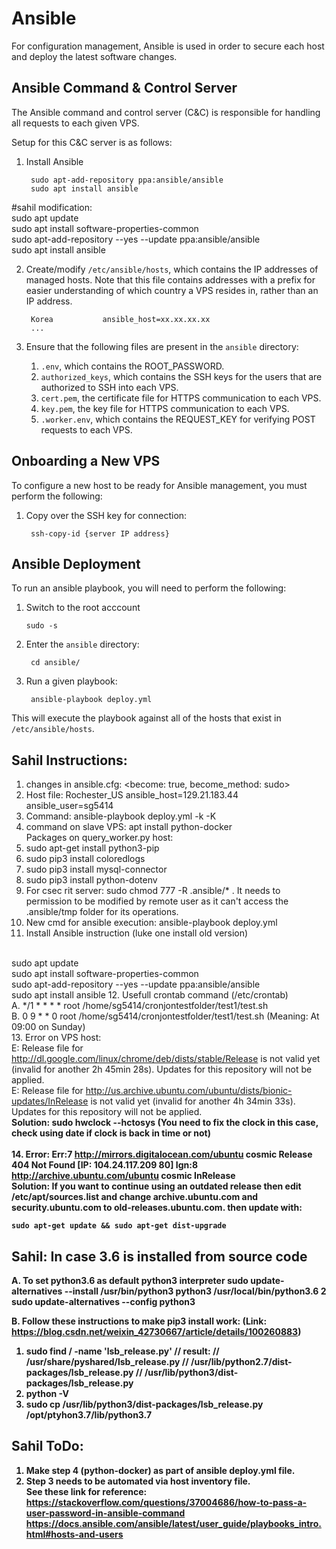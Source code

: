 # Ansible

For configuration management, Ansible is used in order to secure each host and deploy the latest software changes.

## Ansible Command & Control Server

The Ansible command and control server (C&C) is responsible for handling all requests to each given VPS.

Setup for this C&C server is as follows:

1. Install Ansible

  		sudo apt-add-repository ppa:ansible/ansible
		sudo apt install ansible
#sahil modification:
<br> sudo apt update
<br> sudo apt install software-properties-common
<br> sudo apt-add-repository --yes --update ppa:ansible/ansible
<br> sudo apt install ansible

2. Create/modify `/etc/ansible/hosts`, which contains the IP addresses of managed hosts. Note that this file contains addresses with a prefix for easier understanding of which country a VPS resides in, rather than an IP address.

		Korea 			ansible_host=xx.xx.xx.xx
		...

3. Ensure that the following files are present in the `ansible` directory:

	1.  `.env`, which contains the ROOT_PASSWORD.
	2.  `authorized_keys`, which contains the SSH keys for the users that are authorized to SSH into each VPS.
	3.  `cert.pem`, the certificate file for HTTPS communication to each VPS.
	4.  `key.pem`, the key file for HTTPS communication to each VPS.
	5.  `.worker.env`, which contains the REQUEST_KEY for verifying POST requests to each VPS.


## Onboarding a New VPS

To configure a new host to be ready for Ansible management, you must perform the following:

1. Copy over the SSH key for connection:
	
		ssh-copy-id {server IP address}

## Ansible Deployment

To run an ansible playbook, you will need to perform the following:

 1. Switch to the root acccount
	
		sudo -s

2. Enter the `ansible` directory:

		cd ansible/

3. Run a given playbook:

		ansible-playbook deploy.yml


This will execute the playbook against all of the hosts that exist in `/etc/ansible/hosts`.

## Sahil Instructions:
1. changes in ansible.cfg: <become: true, become_method: sudo> 
2. Host file: Rochester_US ansible_host=129.21.183.44 ansible_user=sg5414
3. Command: ansible-playbook deploy.yml -k -K
4. command on slave VPS: apt install python-docker
<br>Packages on query_worker.py host:</br>
5. sudo apt-get install python3-pip
6. sudo pip3 install coloredlogs
7. sudo pip3 install mysql-connector
8. sudo pip3 install python-dotenv
9. For csec rit server: sudo chmod 777 -R .ansible/* . It needs to permission to be modified by remote user as it can't access the .ansible/tmp folder for its operations.
10. New cmd for ansible execution: ansible-playbook deploy.yml
11. Install Ansible instruction (luke one install old version)

<br>  sudo apt update
<br>  sudo apt install software-properties-common
<br>  sudo apt-add-repository --yes --update ppa:ansible/ansible
<br> sudo apt install ansible
12. Usefull crontab command (/etc/crontab)
<br >A. */1 * * * * root /home/sg5414/cronjontestfolder/test1/test.sh
<br >B. 0 9 * * 0 root /home/sg5414/cronjontestfolder/test1/test.sh
(Meaning: At 09:00 on Sunday)
<br>13. Error on VPS host: 
<br>E: Release file for http://dl.google.com/linux/chrome/deb/dists/stable/Release is not valid yet (invalid for another 2h 45min 28s). Updates for this repository will not be applied.
<br>E: Release file for http://us.archive.ubuntu.com/ubuntu/dists/bionic-updates/InRelease is not valid yet (invalid for another 4h 34min 33s). Updates for this repository will not be applied.
<br><b>Solution: sudo hwclock --hctosys (You need to fix the clock in this case, check using date if clock is back in time or not)	
<br>14. Error: Err:7 http://mirrors.digitalocean.com/ubuntu cosmic Release
  404  Not Found [IP: 104.24.117.209 80]
Ign:8 http://archive.ubuntu.com/ubuntu cosmic InRelease
<br>Solution: If you want to continue using an outdated release then edit /etc/apt/sources.list and change archive.ubuntu.com and security.ubuntu.com to old-releases.ubuntu.com.
then update with:

    sudo apt-get update && sudo apt-get dist-upgrade



## Sahil: In case 3.6 is installed from source code
A. To set python3.6 as default python3 interpreter
sudo update-alternatives --install /usr/bin/python3 python3 /usr/local/bin/python3.6 2
sudo update-alternatives --config python3

B. Follow these instructions to make pip3 install work: (Link: https://blog.csdn.net/weixin_42730667/article/details/100260883)
1. sudo find / -name 'lsb_release.py'
// result:
// /usr/share/pyshared/lsb_release.py
// /usr/lib/python2.7/dist-packages/lsb_release.py
// /usr/lib/python3/dist-packages/lsb_release.py
2. python -V
3. sudo cp  /usr/lib/python3/dist-packages/lsb_release.py /opt/ptyhon3.7/lib/python3.7

## Sahil ToDo:
1. Make step 4 (python-docker) as part of ansible deploy.yml file.
2. Step 3 needs to be automated via host inventory file.
<br>See these link for reference:
<br>https://stackoverflow.com/questions/37004686/how-to-pass-a-user-password-in-ansible-command
<br>https://docs.ansible.com/ansible/latest/user_guide/playbooks_intro.html#hosts-and-users
